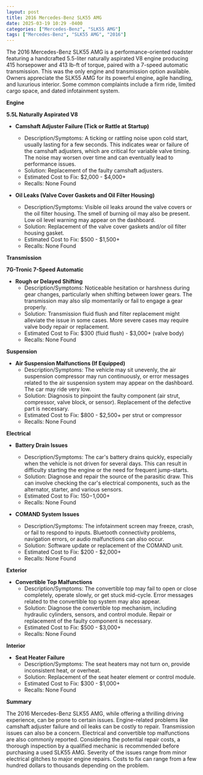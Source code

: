 ```yaml
---
layout: post
title: 2016 Mercedes-Benz SLK55 AMG
date: 2025-03-19 10:29 -0400
categories: ["Mercedes-Benz", "SLK55 AMG"]
tags: ["Mercedes-Benz", "SLK55 AMG", "2016"]
---
```

The 2016 Mercedes-Benz SLK55 AMG is a performance-oriented roadster featuring a handcrafted 5.5-liter naturally aspirated V8 engine producing 415 horsepower and 413 lb-ft of torque, paired with a 7-speed automatic transmission. This was the only engine and transmission option available. Owners appreciate the SLK55 AMG for its powerful engine, agile handling, and luxurious interior. Some common complaints include a firm ride, limited cargo space, and dated infotainment system.

**Engine**

**5.5L Naturally Aspirated V8**

*   **Camshaft Adjuster Failure (Tick or Rattle at Startup)**
    *   Description/Symptoms: A ticking or rattling noise upon cold start, usually lasting for a few seconds. This indicates wear or failure of the camshaft adjusters, which are critical for variable valve timing. The noise may worsen over time and can eventually lead to performance issues.
    *   Solution: Replacement of the faulty camshaft adjusters.
    *   Estimated Cost to Fix: $2,000 - $4,000+
    *   Recalls: None Found

*   **Oil Leaks (Valve Cover Gaskets and Oil Filter Housing)**
    *   Description/Symptoms: Visible oil leaks around the valve covers or the oil filter housing. The smell of burning oil may also be present. Low oil level warning may appear on the dashboard.
    *   Solution: Replacement of the valve cover gaskets and/or oil filter housing gasket.
    *   Estimated Cost to Fix: $500 - $1,500+
    *   Recalls: None Found

**Transmission**

**7G-Tronic 7-Speed Automatic**

*   **Rough or Delayed Shifting**
    *   Description/Symptoms: Noticeable hesitation or harshness during gear changes, particularly when shifting between lower gears. The transmission may also slip momentarily or fail to engage a gear properly.
    *   Solution: Transmission fluid flush and filter replacement might alleviate the issue in some cases. More severe cases may require valve body repair or replacement.
    *   Estimated Cost to Fix: $300 (fluid flush) - $3,000+ (valve body)
    *   Recalls: None Found

**Suspension**

*   **Air Suspension Malfunctions (If Equipped)**
    *   Description/Symptoms: The vehicle may sit unevenly, the air suspension compressor may run continuously, or error messages related to the air suspension system may appear on the dashboard. The car may ride very low.
    *   Solution: Diagnosis to pinpoint the faulty component (air strut, compressor, valve block, or sensor). Replacement of the defective part is necessary.
    *   Estimated Cost to Fix: $800 - $2,500+ per strut or compressor
    *   Recalls: None Found

**Electrical**

*   **Battery Drain Issues**
    *   Description/Symptoms: The car's battery drains quickly, especially when the vehicle is not driven for several days. This can result in difficulty starting the engine or the need for frequent jump-starts.
    *   Solution: Diagnose and repair the source of the parasitic draw. This can involve checking the car's electrical components, such as the alternator, starter, and various sensors.
    *   Estimated Cost to Fix: $150-$1,000+
    *   Recalls: None Found

*   **COMAND System Issues**
    *   Description/Symptoms: The infotainment screen may freeze, crash, or fail to respond to inputs. Bluetooth connectivity problems, navigation errors, or audio malfunctions can also occur.
    *   Solution: Software update or replacement of the COMAND unit.
    *   Estimated Cost to Fix: $200 - $2,000+
    *   Recalls: None Found

**Exterior**

*   **Convertible Top Malfunctions**
    *   Description/Symptoms: The convertible top may fail to open or close completely, operate slowly, or get stuck mid-cycle. Error messages related to the convertible top system may also appear.
    *   Solution: Diagnose the convertible top mechanism, including hydraulic cylinders, sensors, and control module. Repair or replacement of the faulty component is necessary.
    *   Estimated Cost to Fix: $500 - $3,000+
    *   Recalls: None Found

**Interior**

*   **Seat Heater Failure**
    *   Description/Symptoms: The seat heaters may not turn on, provide inconsistent heat, or overheat.
    *   Solution: Replacement of the seat heater element or control module.
    *   Estimated Cost to Fix: $300 - $1,000+
    *   Recalls: None Found

**Summary**

The 2016 Mercedes-Benz SLK55 AMG, while offering a thrilling driving experience, can be prone to certain issues. Engine-related problems like camshaft adjuster failure and oil leaks can be costly to repair. Transmission issues can also be a concern. Electrical and convertible top malfunctions are also commonly reported. Considering the potential repair costs, a thorough inspection by a qualified mechanic is recommended before purchasing a used SLK55 AMG. Severity of the issues range from minor electrical glitches to major engine repairs. Costs to fix can range from a few hundred dollars to thousands depending on the problem.

